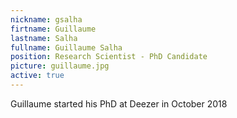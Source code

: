 ```yaml
---
nickname: gsalha
firtname: Guillaume
lastname: Salha
fullname: Guillaume Salha
position: Research Scientist - PhD Candidate
picture: guillaume.jpg
active: true
---
```

Guillaume started his PhD at Deezer in October 2018
